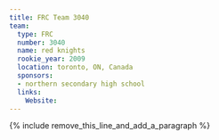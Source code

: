 ```yaml
---
title: FRC Team 3040
team:
  type: FRC
  number: 3040
  name: red knights
  rookie_year: 2009
  location: toronto, ON, Canada
  sponsors:
  - northern secondary high school
  links:
    Website:
---
```


{% include remove_this_line_and_add_a_paragraph %}